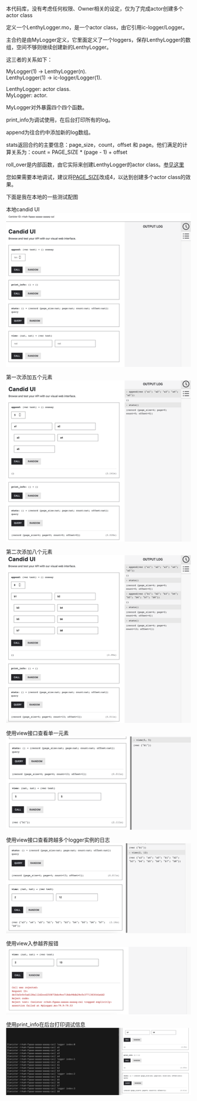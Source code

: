 本代码库，没有考虑任何权限、Owner相关的设定，仅为了完成actor创建多个actor class

定义一个LenthyLogger.mo，是一个actor class，由它引用ic-logger/Logger。

主合约是由MyLogger定义，它里面定义了一个loggers，保存LenthyLogger的数组，空间不够则继续创建新的LenthyLogger。

这三者的关系如下：

MyLogger(1) -> LenthyLogger(n).  
LenthyLogger(1) -> ic-logger/Logger(1).  

LenthyLogger: actor class.  
MyLogger: actor.  

MyLogger对外暴露四个四个函数。

print_info为调试使用，在后台打印所有的log。

append为往合约中添加新的log数组。

stats返回合约的主要信息：page_size，count，offset 和 page。他们满足的计算关系为：count = PAGE_SIZE * (page - 1) + offset

roll_over是内部函数，由它实际来创建LenthyLogger的actor class。[参见这里](https://github.com/alexxuyang/icp_course_H_1/blob/b17e7c5e33a87655c7bbe9389b502c4c645fba79/MyLogger.mo#L48)

您如果需要本地调试，建议将[PAGE_SIZE](https://github.com/alexxuyang/icp_course_H_1/blob/b17e7c5e33a87655c7bbe9389b502c4c645fba79/MyLogger.mo#L21)改成4，以达到创建多个actor class的效果。

下面是我在本地的一些测试配图


本地candid UI
![本地candid UI](https://github.com/alexxuyang/icp_course_H_1/blob/main/images/1.png)

第一次添加五个元素
![第一次添加五个元素](https://github.com/alexxuyang/icp_course_H_1/blob/main/images/2.png)

第二次添加八个元素
![第二次添加八个元素](https://github.com/alexxuyang/icp_course_H_1/blob/main/images/3.png)

使用view接口查看单一元素
![使用view接口查看单一元素](https://github.com/alexxuyang/icp_course_H_1/blob/main/images/4.png)

使用view接口查看跨越多个logger实例的日志
![使用view接口查看跨越多个logger实例的日志](https://github.com/alexxuyang/icp_course_H_1/blob/main/images/5.png)

使用view入参越界报错
![使用view入参越界报错](https://github.com/alexxuyang/icp_course_H_1/blob/main/images/6.png)

使用print_info在后台打印调试信息
![使用print_info在后台打印调试信息](https://github.com/alexxuyang/icp_course_H_1/blob/main/images/7.png)
